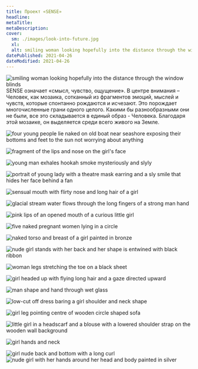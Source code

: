```yaml
---
title: Проект «SENSE»
headline: 
metaTitle: 
metaDescription:
cover:
  sm: ./images/look-into-future.jpg
  xl: 
  alt: smiling woman looking hopefully into the distance through the window blinds
datePublished: 2021-04-26
dateModified: 2021-04-26
---
```


<div class="clearfix">
  <div class="left w-70">
    <img src="./images/look-into-future.jpg" alt="smiling woman looking hopefully into the distance through the window blinds">
  </div>
  <div>
 SENSE означает «смысл, чувство, ощущение». В центре внимания – Человек, как мозаика, сотканный из фрагментов эмоций, мыслей и чувств, которые спонтанно рождаются и исчезают. Это порождает многочисленные грани одного целого. Какими бы разнообразными они не были, все это складывается в единый образ - Человека. Благодаря этой мозаике, он выделяется среди всего живого на Земле.
  </div>
</div>

![four young people lie naked on old boat near seashore exposing their bottoms and feet to the sun not worrying about anything](./images/no-worries-be-happy.jpg)

![fragment of the lips and nose on the girl's face](./images/face-sculpture.jpg)

![young man exhales hookah smoke mysteriously and slyly](./images/mystery-lover.jpg)

![portrait of young lady with a theatre mask earring and a sly smile that hides her face behind a fan](./images/life-is-game.jpg)

![sensual mouth with flirty nose and long hair of a girl](./images/no-more-words.jpg)

![glacial stream water flows through the long fingers of a strong man hand ](./images/through-stream-of-time.jpg)

![pink lips of an opened mouth of a curious little girl](./images/innocence.jpg)

![five naked pregnant women lying in a circle](./images/samsara.jpg)

![naked torso and breast of a girl painted in bronze](./images/body-sculpture.jpg)

![nude girl stands with her back and her shape is entwined with black ribbon](./images/body-gifted.jpg)

<div class="grid-2">
  <img src="./images/gracefulness.jpg" alt="woman legs stretching the toe on a black sheet" /> 
  <div></div>
</div>

![girl headed up with flying long hair and a gaze directed upward](./images/invisible-flight.jpg)

![man shape and hand through wet glass](./images/desire-to-be-heard.jpg)

![low-cut off dress baring a girl shoulder and neck shape](./images/lines.jpg)

![girl leg pointing centre of wooden circle shaped sofa](./images/center-of-universe.jpg)

![little girl in a headscarf and a blouse with a lowered shoulder strap on the wooden wall background](./images/little-woman.jpg)

![girl hands and neck](./images/tenderness-in-autumn.jpg)

<div class="grid-2">
    <img src="./images/signs-of-passion.jpg" alt="girl nude back and bottom with a long curl" /> 
    <img src="./images/captivated-by-thoughts.jpg" alt="nude girl with her hands around her head and body painted in silver" /> 
</div>
